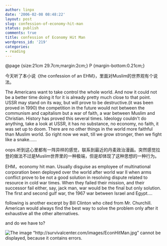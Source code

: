 ```yaml
---
author: linpx
date: '2006-02-08 08:48:22'
layout: post
slug: confession-of-economy-hit-man
status: publish
comments: true
title: confession of Economy Hit Man
wordpress_id: '219'
categories:
- reading
---
```


@page {size:21cm 29.7cm;margin:2cm;} P {margin-bottom:0.21cm;}

  

今天听了本小说《the confession of an EHM》，里面对Muslim的世界观有个说法。

The Americans want to take control the whole world. And now it could not be a
better time doing it for it is already pretty much close to that point. USSR
may stand on its way, but will prove to be destructive.(it was been proved in
1990) the competition in the future would not between the communism and
capitalism but a war of faith, a war between Muslim and Christian. History has
proved this several times. Ideology couldn't do anything, take a look at USSR,
it has no substance, no economy, no faith, it was set up to doom. There are no
other things in the world more faithful than Muslim world. So right now we
wait, till we grow stronger, then we fight like a snake......

  

oops.听到这心里都有一阵异样的感觉，联系到最近的丹麦政治漫画。突然感觉拉登的做法不过是Muslim世界里的一种极端，但是却体现了这种思想的一种行为。

  

EHM，economy hit man. Usually disguise as employee of multinational corporation
been deployed over the world after world war II when arms conflict prove to be
not a good solution in resolving dispute related to resource in cold war
times. When they failed their mission, and their successor fail either, say,
jack man, war would be the final but only solution. The first and second gulf
war, the 1967 war between Israel and Egypt....

  

following is another excerpt by Bill Clinton who cited from Mr. Churchill.
American would always find the best way to solve the problem only after it
exhaustive all the other alternatives.

  

and do we have to?

  
  
![The image “http://survivalcenter.com/images/EconHitMan.jpg” cannot be
displayed, because it contains
errors.](http://survivalcenter.com/images/EconHitMan.jpg)

